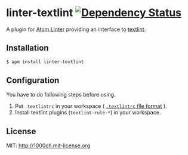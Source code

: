 # linter-textlint [![Dependency Status](https://david-dm.org/1000ch/linter-textlint.svg)](https://david-dm.org/1000ch/linter-textlint)

A plugin for [Atom Linter](https://github.com/AtomLinter/atom-linter) providing an interface to [textlint](https://github.com/textlint/textlint).

## Installation

```sh
$ apm install linter-textlint
```

## Configuration

You have to do following steps before using.

1. Put `.textlintrc` in your workspace ( [`.textlintrc` file format](https://github.com/azu/textlint#textlintrc) ).
2. Install textlint plugins (`textlint-rule-*`) in your workspace.

## License

MIT: http://1000ch.mit-license.org
